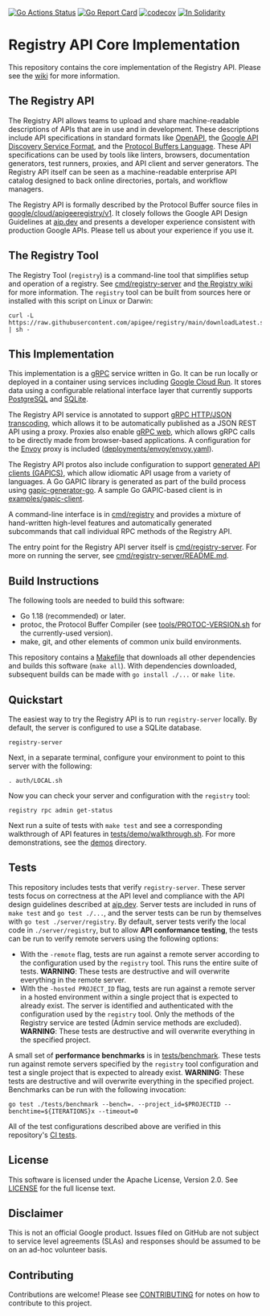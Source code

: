 [![Go Actions Status](https://github.com/apigee/registry/workflows/Go/badge.svg)](https://github.com/apigee/registry/actions)
[![Go Report Card](https://goreportcard.com/badge/github.com/apigee/registry)](https://goreportcard.com/report/github.com/apigee/registry)
[![codecov](https://codecov.io/gh/apigee/registry/branch/main/graph/badge.svg?token=YX7LGTSYGD)](https://codecov.io/gh/apigee/registry)
[![In Solidarity](https://github.com/jpoehnelt/in-solidarity-bot/raw/main/static/badge-flat.png)](https://github.com/apps/in-solidarity)

# Registry API Core Implementation

This repository contains the core implementation of the Registry API. Please
see the [wiki](https://github.com/apigee/registry/wiki) for more information.

## The Registry API

The Registry API allows teams to upload and share machine-readable descriptions
of APIs that are in use and in development. These descriptions include API
specifications in standard formats like [OpenAPI](https://www.openapis.org/),
the
[Google API Discovery Service Format](https://developers.google.com/discovery),
and the
[Protocol Buffers Language](https://developers.google.com/protocol-buffers).
These API specifications can be used by tools like linters, browsers,
documentation generators, test runners, proxies, and API client and server
generators. The Registry API itself can be seen as a machine-readable
enterprise API catalog designed to back online directories, portals, and
workflow managers.

The Registry API is formally described by the Protocol Buffer source files in
[google/cloud/apigeeregistry/v1](google/cloud/apigeeregistry/v1). It closely
follows the Google API Design Guidelines at [aip.dev](https://aip.dev) and
presents a developer experience consistent with production Google APIs. Please
tell us about your experience if you use it.

## The Registry Tool

The Registry Tool (`registry`) is a command-line tool that simplifies setup and
operation of a registry. See [cmd/registry-server](cmd/registry-server) and
[the Registry wiki](https://github.com/apigee/registry/wiki/registry) for more
information. The `registry` tool can be built from sources here or installed
with this script on Linux or Darwin:

```
curl -L https://raw.githubusercontent.com/apigee/registry/main/downloadLatest.sh | sh -
```

## This Implementation

This implementation is a [gRPC](https://grpc.io) service written in Go. It can
be run locally or deployed in a container using services including
[Google Cloud Run](https://cloud.google.com/run). It stores data using a
configurable relational interface layer that currently supports
[PostgreSQL](https://www.postgresql.org/) and
[SQLite](https://www.sqlite.org/).

The Registry API service is annotated to support
[gRPC HTTP/JSON transcoding](https://aip.dev/127), which allows it to be
automatically published as a JSON REST API using a proxy. Proxies also enable
[gRPC web](https://github.com/grpc/grpc-web), which allows gRPC calls to be
directly made from browser-based applications. A configuration for the
[Envoy](https://www.envoyproxy.io/) proxy is included
([deployments/envoy/envoy.yaml](deployments/envoy/envoy.yaml)).

The Registry API protos also include configuration to support
[generated API clients (GAPICS)](https://googleapis.github.io/gapic-generators/),
which allow idiomatic API usage from a variety of languages. A Go GAPIC library
is generated as part of the build process using
[gapic-generator-go](https://github.com/googleapis/gapic-generator-go). A
sample Go GAPIC-based client is in
[examples/gapic-client](examples/gapic-client).

A command-line interface is in [cmd/registry](cmd/registry) and provides a
mixture of hand-written high-level features and automatically generated
subcommands that call individual RPC methods of the Registry API.

The entry point for the Registry API server itself is
[cmd/registry-server](cmd/registry-server). For more on running the server, see
[cmd/registry-server/README.md](cmd/registry-server/README.md).

## Build Instructions

The following tools are needed to build this software:

- Go 1.18 (recommended) or later.
- protoc, the Protocol Buffer Compiler (see
  [tools/PROTOC-VERSION.sh](/tools/PROTOC-VERSION.sh) for the currently-used
  version).
- make, git, and other elements of common unix build environments.

This repository contains a [Makefile](/Makefile) that downloads all other
dependencies and builds this software (`make all`). With dependencies
downloaded, subsequent builds can be made with `go install ./...` or
`make lite`.

## Quickstart

The easiest way to try the Registry API is to run `registry-server` locally. By
default, the server is configured to use a SQLite database.

`registry-server`

Next, in a separate terminal, configure your environment to point to this
server with the following:

`. auth/LOCAL.sh`

Now you can check your server and configuration with the `registry` tool:

`registry rpc admin get-status`

Next run a suite of tests with `make test` and see a corresponding walkthrough
of API features in [tests/demo/walkthrough.sh](tests/demo/walkthrough.sh). For
more demonstrations, see the [demos](demos) directory.

## Tests

This repository includes tests that verify `registry-server`. These server
tests focus on correctness at the API level and compliance with the API design
guidelines described at [aip.dev](https://aip.dev). Server tests are included
in runs of `make test` and `go test ./...`, and the server tests can be run by
themselves with `go test ./server/registry`. By default, server tests
verify the local code in `./server/registry`, but to allow **API conformance
testing**, the tests can be run to verify remote servers using the following
options:

- With the `-remote` flag, tests are run against a remote server according to
  the configuration used by the `registry` tool. This runs the entire suite of
  tests. **WARNING**: These tests are destructive and will overwrite everything
  in the remote server.
- With the `-hosted PROJECT_ID` flag, tests are run against a remote server in
  a hosted environment within a single project that is expected to already
  exist. The server is identified and authenticated with the configuration used
  by the `registry` tool. Only the methods of the Registry service are tested
  (Admin service methods are excluded). **WARNING**: These tests are
  destructive and will overwrite everything in the specified project.

A small set of **performance benchmarks** is in
[tests/benchmark](/tests/benchmark). These tests run against remote servers
specified by the `registry` tool configuration and test a single project that
is expected to already exist. **WARNING**: These tests are destructive and will
overwrite everything in the specified project. Benchmarks can be run with the
following invocation:

```
go test ./tests/benchmark --bench=. --project_id=$PROJECTID --benchtime=${ITERATIONS}x --timeout=0
```

All of the test configurations described above are verified in this
repository's [CI tests](.github/workflows/go.yml).

## License

This software is licensed under the Apache License, Version 2.0. See
[LICENSE](LICENSE) for the full license text.

## Disclaimer

This is not an official Google product. Issues filed on GitHub are not subject
to service level agreements (SLAs) and responses should be assumed to be on an
ad-hoc volunteer basis.

## Contributing

Contributions are welcome! Please see [CONTRIBUTING](CONTRIBUTING.md) for notes
on how to contribute to this project.
